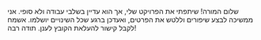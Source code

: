 שלום המורה!
שיתפתי את הפרויקט שלי, אך הוא עדיין בשלבי עבודה ולא סופי. 
אני ממשיכה לבצע שיפורים וללטש את הפרטים, ואעדכן ברגע שכל השינויים יושלמו.
אשמח לקבל קישור להעלאת הקובץ לענן.
תודה רבה!

